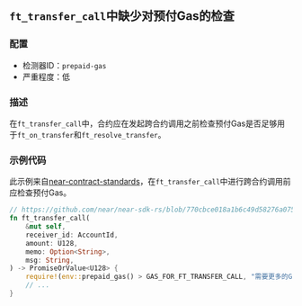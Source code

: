 
## `ft_transfer_call`中缺少对预付Gas的检查

### 配置

* 检测器ID：`prepaid-gas`
* 严重程度：低

### 描述

在`ft_transfer_call`中，合约应在发起跨合约调用之前检查预付Gas是否足够用于`ft_on_transfer`和`ft_resolve_transfer`。

### 示例代码

此示例来自[near-contract-standards](https://github.com/near/near-sdk-rs/tree/master/near-contract-standards)，在`ft_transfer_call`中进行跨合约调用前应检查预付Gas。

```rust
// https://github.com/near/near-sdk-rs/blob/770cbce018a1b6c49d58276a075ace3da96d6dc1/near-contract-standards/src/fungible_token/core_impl.rs#L136
fn ft_transfer_call(
    &mut self,
    receiver_id: AccountId,
    amount: U128,
    memo: Option<String>,
    msg: String,
) -> PromiseOrValue<U128> {
    require!(env::prepaid_gas() > GAS_FOR_FT_TRANSFER_CALL, "需要更多的Gas");
    // ...
}
```